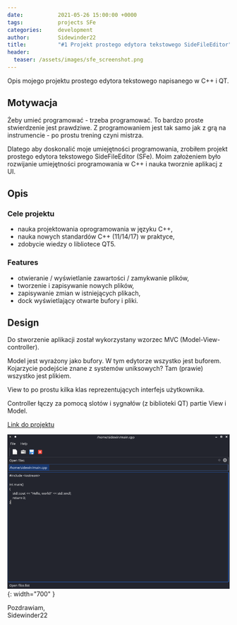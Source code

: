 ```yaml
---
date:           2021-05-26 15:00:00 +0000
tags:           projects SFe
categories:     development
author:         Sidewinder22
title:          "#1 Projekt prostego edytora tekstowego SideFileEditor"
header:
  teaser: /assets/images/sfe_screenshot.png
---
```


Opis mojego projektu prostego edytora tekstowego napisanego w C++ i QT.

## Motywacja

Żeby umieć programować - trzeba programować.
To bardzo proste stwierdzenie jest prawdziwe.
Z programowaniem jest tak samo jak z grą na instrumencie - po prostu trening czyni mistrza.

Dlatego aby doskonalić moje umiejętności programowania, zrobiłem projekt prostego edytora tekstowego SideFileEditor (SFe).
Moim założeniem było rozwijanie umiejętności programowania w C++ i nauka tworznie aplikacj z UI.

## Opis

### Cele projektu

* nauka projektowania oprogramowania w języku C++,
* nauka nowych standardów C++ (11/14/17) w praktyce,
* zdobycie wiedzy o libliotece QT5.

### Features

* otwieranie / wyświetlanie zawartości / zamykwanie plików,
* tworzenie i zapisywanie nowych plików,
* zapisywanie zmian w istniejących plikach,
* dock wyświetlający otwarte bufory i pliki.

## Design

Do stworzenie aplikacji został wykorzystany wzorzec MVC (Model-View-controller).

Model jest wyrażony jako bufory.
W tym edytorze wszystko jest buforem. Kojarzycie podejście znane z systemów uniksowych?
Tam (prawie) wszystko jest plikiem.

View to po prostu kilka klas reprezentujących interfejs użytkownika.

Controller łączy za pomocą slotów i sygnałów (z biblioteki QT) partie View i Model.

[Link do projektu](https://github.com/Sidewinder22/SideFileEditor)

![sfe_screenshot](/assets/images/sfe_screenshot.png){: width="700" }

Pozdrawiam,  
Sidewinder22
